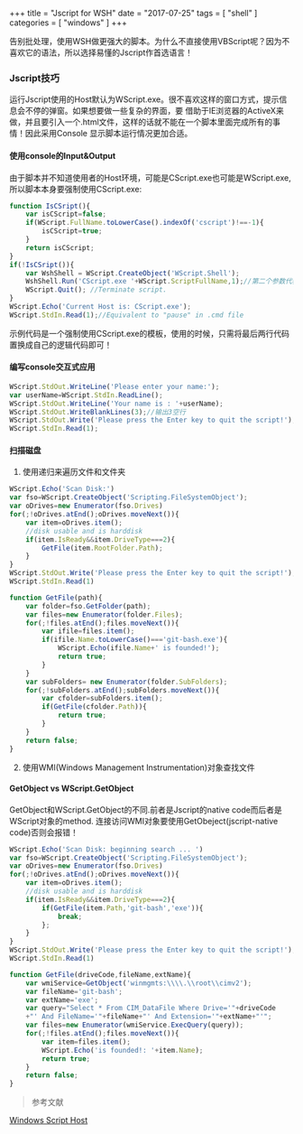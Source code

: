 +++
title = "Jscript for WSH"
date = "2017-07-25"
tags = [ "shell" ]
categories = [ "windows" ]
+++

告别批处理，使用WSH做更强大的脚本。为什么不直接使用VBScript呢？因为不喜欢它的语法，所以选择易懂的Jscript作首选语言！
<!--more-->
### Jscript技巧

运行Jscript使用的Host默认为WScript.exe。很不喜欢这样的窗口方式，提示信息会不停的弹窗。如果想要做一些复杂的界面，要
借助于IE浏览器的ActiveX来做，并且要引入一个.html文件，这样的话就不能在一个脚本里面完成所有的事情！因此采用Console
显示脚本运行情况更加合适。

#### 使用console的Input&Output

由于脚本并不知道使用者的Host环境，可能是CScript.exe也可能是WScript.exe,所以脚本本身要强制使用CScript.exe:

```js
function IsCSript(){
	var isCScript=false;
	if(WScript.FullName.toLowerCase().indexOf('cscript')!==-1){
		isCScript=true;
	}
	return isCScript;
}
if(!IsCSript()){
	var WshShell = WScript.CreateObject('WScript.Shell');
	WshShell.Run('CScript.exe '+WScript.ScriptFullName,1);//第二个参数代表窗口风格,intWindowStyle
	WScript.Quit(); //Terminate script.
}
WScript.Echo('Current Host is: CScript.exe');
WScript.StdIn.Read(1);//Equivalent to "pause" in .cmd file
```

示例代码是一个强制使用CScript.exe的模板，使用的时候，只需将最后两行代码置换成自己的逻辑代码即可！

#### 编写console交互式应用

```js
WScript.StdOut.WriteLine('Please enter your name:');
var userName=WScript.StdIn.ReadLine();
WScript.StdOut.WriteLine('Your name is : '+userName);
WScript.StdOut.WriteBlankLines(3);//输出3空行
WScript.StdOut.Write('Please press the Enter key to quit the script!');
WScript.StdIn.Read(1);
```

#### 扫描磁盘

1. 使用递归来遍历文件和文件夹

```js
WScript.Echo('Scan Disk:')
var fso=WScript.CreateObject('Scripting.FileSystemObject');
var oDrives=new Enumerator(fso.Drives)
for(;!oDrives.atEnd();oDrives.moveNext()){
	var item=oDrives.item();
	//disk usable and is harddisk
	if(item.IsReady&&item.DriveType===2){
		GetFile(item.RootFolder.Path);
	}
}
WScript.StdOut.Write('Please press the Enter key to quit the script!');
WScript.StdIn.Read(1)

function GetFile(path){
	var folder=fso.GetFolder(path);
	var files=new Enumerator(folder.Files);
	for(;!files.atEnd();files.moveNext()){
		var ifile=files.item();
		if(ifile.Name.toLowerCase()==='git-bash.exe'){
			WScript.Echo(ifile.Name+' is founded!');
			return true;
		}
	}
	var subFolders= new Enumerator(folder.SubFolders);
	for(;!subFolders.atEnd();subFolders.moveNext()){
		var cfolder=subFolders.item();
		if(GetFile(cfolder.Path)){
			return true;
		}
	}
	return false;
}
```

2. 使用WMI(Windows Management Instrumentation)对象查找文件

#### GetObject vs WScript.GetObject

GetObject和WScript.GetObject的不同.前者是Jscript的native code而后者是WScript对象的method.
连接访问WMI对象要使用GetObeject(jscript-native code)否则会报错！

```js
WScript.Echo('Scan Disk: beginning search ... ')
var fso=WScript.CreateObject('Scripting.FileSystemObject');
var oDrives=new Enumerator(fso.Drives)
for(;!oDrives.atEnd();oDrives.moveNext()){
	var item=oDrives.item();
	//disk usable and is harddisk
	if(item.IsReady&&item.DriveType===2){
		if(GetFile(item.Path,'git-bash','exe')){
			break;
		};
	}
}
WScript.StdOut.Write('Please press the Enter key to quit the script!');
WScript.StdIn.Read(1)

function GetFile(driveCode,fileName,extName){
	var wmiService=GetObject('winmgmts:\\\\.\\root\\cimv2');
	var fileName='git-bash';
	var extName='exe';
	var query="Select * From CIM_DataFile Where Drive='"+driveCode
	+"' And FileName='"+fileName+"' And Extension='"+extName+"'";
	var files=new Enumerator(wmiService.ExecQuery(query));
	for(;!files.atEnd();files.moveNext()){
		var item=files.item();
		WScript.Echo('is founded!: '+item.Name);
		return true;
	}
	return false;
}
```

> 参考文献  

[Windows Script Host](http://soliton.ae.gatech.edu/classes/ae6382/documents/MS_scripting/WindowsScriptHost.pdf "点我访问")
